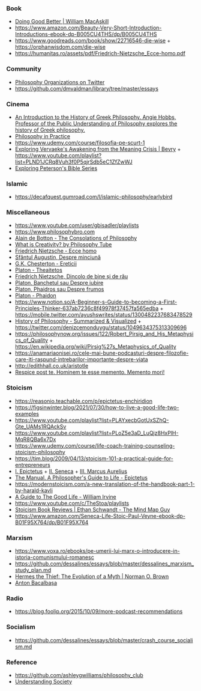 ### Book

- [Doing Good Better | William MacAskill](https://blog.foolip.org/2015/09/28/the-life-you-can-save)
- https://www.amazon.com/Beauty-Very-Short-Introduction-Introductions-ebook-dp-B005CU4THS/dp/B005CU4THS
- https://www.goodreads.com/book/show/22716546-die-wise + https://orphanwisdom.com/die-wise
- https://humanitas.ro/assets/pdf/Friedrich-Nietzsche_Ecce-homo.pdf

### Community

- [Philosophy Organizations on Twitter](https://truesciphi.org/phiorg_fol.html)
- https://github.com/dmvaldman/library/tree/master/essays

### Cinema

- [An Introduction to the History of Greek Philosophy. Angie Hobbs, Professor of the Public Understanding of Philosophy explores the history of Greek philosophy.](https://digitalmedia.sheffield.ac.uk/channel/An%20Introduction%20to%20the%20History%20of%20Greek%20Philosophy/67833861)
- [Philosophy in Practice](https://www.imdb.com/title/tt12479684)
- https://www.udemy.com/course/filosofia-pe-scurt-1
- [Exploring Vervaeke's Awakening from the Meaning Crisis | Bevry](https://www.youtube.com/playlist?list=PL68A9KvUGBlpbAfU5sqgTOW-_HpQijEbF) + https://www.youtube.com/playlist?list=PLND1JCRq8Vuh3f0P5qjrSdb5eC1ZfZwWJ
- [Exploring Peterson's Bible Series](https://www.youtube.com/playlist?list=PL68A9KvUGBlo5Ic53iV6o6zasbd4aR-cM)

### Islamic 

- https://decafquest.gumroad.com/l/islamic-philosophy/earlybird

### Miscellaneous

- https://www.youtube.com/user/gbisadler/playlists
- https://www.philosophybro.com
- [Alain de Botton - The Consolations of Philosophy](https://www.youtube.com/playlist?list=PLxRuhrcSjnv2weFRcqOeCpk4Wy7_hay2j)
- [What is Creativity? by Philosophy Tube](https://www.youtube.com/playlist?list=PLvoAL-KSZ32e_YiWc3ButEMXx3KuSa8kL)
- [Friedrich Nietzsche - Ecce homo](https://humanitas.ro/assets/pdf/Friedrich-Nietzsche_Ecce-homo.pdf)
- [Sfântul Augustin, Despre minciună](https://humanitas.ro/assets/pdf/Sfantul-Augustin_Despre-minciuna.pdf)
- [G.K. Chesterton - Ereticii](https://humanitas.ro/assets/pdf/G-K-Chesterton_Ereticii.pdf)
- [Platon - Theaitetos](https://humanitas.ro/assets/pdf/Platon_Theaitetos.pdf)
- [Friedrich Nietzsche, Dincolo de bine și de rău](https://humanitas.ro/assets/pdf/Friedrich-Nietzsche_Dincolo-de-bine-si-de-rau.pdf)
- [Platon, Banchetul sau Despre iubire](https://humanitas.ro/assets/pdf/Platon_Banchetul.pdf)
- [Platon, Phaidros sau Despre frumos](https://humanitas.ro/assets/pdf/Platon_Phaidros.pdf)
- [Platon - Phaidon](https://humanitas.ro/assets/pdf/Platon_Phaidon.pdf)
- https://www.notion.so/A-Beginner-s-Guide-to-becoming-a-First-Principles-Thinker-637ab7236c8f49978f37457fa565edba + https://mobile.twitter.com/ayushswrites/status/1300482237683478529
- [History of Philosophy - Summarized & Visualized](https://www.denizcemonduygu.com/philo) + https://twitter.com/denizcemonduygu/status/1049634375313309696
- https://philosophynow.org/issues/122/Robert_Pirsig_and_His_Metaphysics_of_Quality + https://en.wikipedia.org/wiki/Pirsig%27s_Metaphysics_of_Quality
- https://anamariaonisei.ro/cele-mai-bune-podcasturi-despre-filozofie-care-iti-raspund-intrebarilor-importante-despre-viata
- http://edithhall.co.uk/aristotle
- [Respice post te. Hominem te esse memento. Memento mori!](https://twitter.com/SahilBloom/status/1366072879213813762)

### Stoicism

- https://reasonio.teachable.com/p/epictetus-enchiridion
- https://figsinwinter.blog/2021/07/30/how-to-live-a-good-life-two-examples
- https://www.youtube.com/playlist?list=PLAYxecbGotUxSZhQ-Gte_UAMs1RQAckSv
- https://www.youtube.com/playlist?list=PLoZ5e3aD_LuQjz8HxPlH-MqR8QBa6x7Dx
- https://www.udemy.com/course/life-coach-training-counseling-stoicism-philosophy
- https://tim.blog/2009/04/13/stoicism-101-a-practical-guide-for-entrepreneurs
- [I. Epictetus](https://standardebooks.org/ebooks/epictetus/the-enchiridion/elizabeth-carter) + [II. Seneca](https://standardebooks.org/ebooks/seneca/dialogues/aubrey-stewart) + [III. Marcus Aurelius](https://standardebooks.org/ebooks/marcus-aurelius/meditations/george-long)
- [The Manual. A Philosopher's Guide to Life - Epictetus](https://www.indiebound.org/book/9781545461112)
- https://modernstoicism.com/a-new-translation-of-the-handbook-part-1-by-harald-kavli
- [A Guide to The Good Life - William Irvine](https://youtu.be/BjScQSQpst8)
- https://www.youtube.com/c/TheStoa/playlists
- [Stoicism Book Reviews | Ethan Schwandt - The Mind Map Guy](https://www.youtube.com/playlist?list=PLus5uUwK9fLFT-RuA9bNzI9Qx8lRIYWU_)
- https://www.amazon.com/Seneca-Life-Stoic-Paul-Veyne-ebook-dp-B01F95X764/dp/B01F95X764

### Marxism

- https://www.voxa.ro/ebooks/pe-umerii-lui-marx-o-introducere-in-istoria-comunismului-romanesc
- https://github.com/dessalines/essays/blob/master/dessalines_marxism_study_plan.md
- [Hermes the Thief: The Evolution of a Myth | Norman O. Brown](https://en.wikipedia.org/wiki/Norman_O._Brown#Work)
- [Anton Bacalbașa](https://ro.wikipedia.org/wiki/Anton_Bacalba%C8%99a#Date_biografice)

### Radio

- https://blog.foolip.org/2015/10/09/more-podcast-recommendations

### Socialism

- https://github.com/dessalines/essays/blob/master/crash_course_socialism.md

### Reference

- https://github.com/ashleygwilliams/philosophy_club
- [Understanding Society](https://gist.github.com/balupton/f0a7f7bf49c849a8a5f5e7021f2dc273)